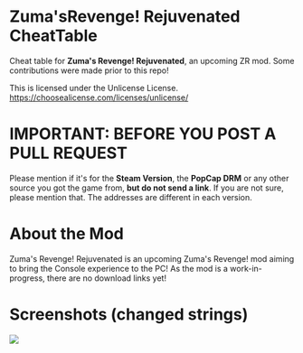 # Zuma'sRevenge! Rejuvenated CheatTable
Cheat table for **Zuma's Revenge! Rejuvenated**, an upcoming ZR mod. Some contributions were made prior to this repo!

This is licensed under the Unlicense License. https://choosealicense.com/licenses/unlicense/

# IMPORTANT: BEFORE YOU POST A PULL REQUEST
Please mention if it's for the **Steam Version**, the **PopCap DRM** or any other source you got the game from, **but do not send a link**.
If you are not sure, please mention that. The addresses are different in each version.

# About the Mod
Zuma's Revenge! Rejuvenated is an upcoming Zuma's Revenge! mod aiming to bring the Console experience to the PC! As the mod is a work-in-progress, there are no download links yet!


# Screenshots (changed strings)
![](https://cdn.discordapp.com/attachments/748361797144281150/748361895203045457/unknown.png)
